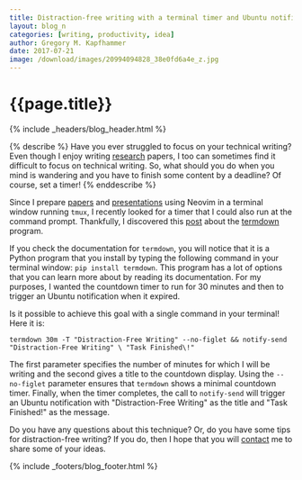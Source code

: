 ```yaml
---
title: Distraction-free writing with a terminal timer and Ubuntu notifications
layout: blog_n
categories: [writing, productivity, idea]
author: Gregory M. Kapfhammer
date: 2017-07-21
image: /download/images/20994094828_38e0fd6a4e_z.jpg
---
```


# {{page.title}}
{% include _headers/blog_header.html %}

{% describe %}
Have you ever struggled to focus on your technical writing? Even though I enjoy writing
[research]({{site.baseurl}}research/) papers, I too can sometimes find it difficult to focus on technical writing. So,
what should you do when you mind is wandering and you have to finish some content by a deadline? Of course, set a timer!
{% enddescribe %}

Since I prepare [papers]({{site.baseurl}}research/papers/) and
[presentations]({{site.baseurl}}research/presentations/) using Neovim in a
terminal window running `tmux`, I recently looked for a timer that I could also
run at the command prompt. Thankfully, I discovered this
[post](http://www.slashgeek.net/2016/10/25/termdown-cli-countdown-timer-stopwatch/)
about the [termdown](https://github.com/trehn/termdown) program.

If you check the documentation for `termdown`, you will notice that it is a
Python program that you install by typing the following command in your terminal
window: `pip install termdown`. This program has a lot of options that you can
learn more about by reading its documentation. For my purposes, I wanted the
countdown timer to run for 30 minutes and then to trigger an Ubuntu notification
when it expired.

Is it possible to achieve this goal with a single command in your terminal! Here it is:

```
termdown 30m -T "Distraction-Free Writing" --no-figlet && notify-send "Distraction-Free Writing" \ "Task Finished\!"
```

The first parameter specifies the number of minutes for which I will be writing
and the second gives a title to the countdown display. Using the `--no-figlet`
parameter ensures that `termdown` shows a minimal countdown timer. Finally, when
the timer completes, the call to `notify-send` will trigger an Ubuntu
notification with "Distraction-Free Writing" as the title and "Task Finished!"
as the message.

Do you have any questions about this technique? Or, do you have some tips for
distraction-free writing? If you do, then I hope that you will
[contact]({{site.baseurl}}contact/) me to share some of your ideas.

{% include _footers/blog_footer.html %}
